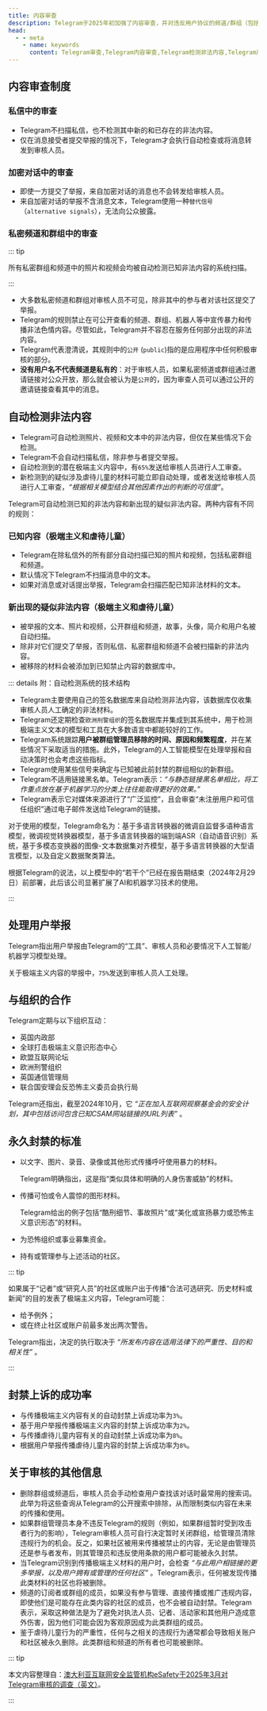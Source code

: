```yaml
---
title: 内容审查
description: Telegram于2025年初加强了内容审查，并对违反用户协议的频道/群组（包括色情、暴力、版权问题等）进行限制，严重的会直接删除。本文介绍了Telegram的内容审查制度，访问TGwiki - Telegram知识库，了解更多Telegram使用技巧。
head:
  - - meta
    - name: keywords
      content: Telegram审查,Telegram内容审查,Telegram检测非法内容,Telegram用户举报,Telegram封禁,TG审查,TG内容审查,TG检测非法内容,TG用户举报,TG封禁,电报审查,电报内容审查,电报检测非法内容,电报用户举报,电报封禁,TGwiki,Telegram知识库
---
```


## 内容审查制度

### 私信中的审查

- Telegram不扫描私信，也不检测其中新的和已存在的非法内容。
- 仅在消息接受者提交举报的情况下，Telegram才会执行自动检查或将消息转发到审核人员。

### 加密对话中的审查

- 即使一方提交了举报，来自加密对话的消息也不会转发给审核人员。
- 来自加密对话的举报不含消息文本，Telegram使用一种`替代信号`（`alternative signals`），无法向公众披露。

### 私密频道和群组中的审查

::: tip

所有私密群组和频道中的照片和视频会均被自动检测已知非法内容的系统扫描。

:::

- 大多数私密频道和群组对审核人员不可见，除非其中的参与者对该社区提交了举报。
- Telegram的规则禁止在可公开查看的频道、群组、机器人等中宣传暴力和传播非法色情内容。尽管如此，Telegram并不容忍在服务任何部分出现的非法内容。
- Telegram代表澄清说，其规则中的`公开` (`public`)指的是应用程序中任何积极审核的部分。
- **没有用户名不代表频道是私有的**：对于审核人员，如果私密频道或群组通过邀请链接对公众开放，那么就会被认为是`公开`的，因为审查人员可以通过公开的邀请链接查看其中的消息。


## 自动检测非法内容

- Telegram可自动检测照片、视频和文本中的非法内容，但仅在某些情况下会检测。
- Telegram不会自动扫描私信，除非参与者提交举报。
- 自动检测到的潜在极端主义内容中，有`65%`发送给审核人员进行人工审查。
- 新检测到的疑似涉及虐待儿童的材料可能立即自动处理，或者发送给审核人员进行人工审查，*“根据相关模型结合其他因素作出的判断的可信度”*。

Telegram可自动检测已知的非法内容和新出现的疑似非法内容。两种内容有不同的规则：

### 已知内容（极端主义和虐待儿童）

- Telegram在除私信外的所有部分自动扫描已知的照片和视频，包括私密群组和频道。
- 默认情况下Telegram不扫描消息中的文本。
- 如果对消息或对话提出举报，Telegram会扫描匹配已知非法材料的文本。

### 新出现的疑似非法内容（极端主义和虐待儿童）

- 被举报的文本、照片和视频，公开群组和频道，故事，头像，简介和用户名被自动扫描。
- 除非对它们提交了举报，否则私信、私密群组和频道不会被扫描新的非法内容。
- 被移除的材料会被添加到已知禁止内容的数据库中。

::: details 附：自动检测系统的技术结构

- Telegram主要使用自己的签名数据库来自动检测非法内容，该数据库仅收集审核人员人工确定的非法材料。
- Telegram还定期检查`欧洲刑警组织`的签名数据库并集成到其系统中，用于检测极端主义文本的模型和工具在大多数语言中都能较好的工作。
- Telegram系统跟踪**用户被群组管理员移除的时间、原因和频繁程度**，并在某些情况下采取适当的措施。此外，Telegram的人工智能模型在处理举报和自动决策时也会考虑这些指标。
- Telegram使用某些信号来确定与已知被此前封禁的群组相似的新群组。
- Telegram不适用链接黑名单。Telegram表示：*“与静态链接黑名单相比，将工作重点放在基于机器学习的分类上往往能取得更好的效果。”*
- Telegram表示它对媒体来源进行了“广泛监控”，且会审查“未注册用户和可信任组织”通过电子邮件发送给Telegram的链接。

对于使用的模型，Telegram命名为：基于多语言转换器的微调自监督多语种语言模型，微调视觉转换器模型，基于多语言转换器的端到端ASR（自动语音识别）系统，基于多模态变换器的图像-文本数据集对齐模型，基于多语言转换器的大型语言模型，以及自定义数据聚类算法。

根据Telegram的说法，以上模型中的“若干个”已经在报告期结束（2024年2月29日）前部署，此后该公司显著扩展了AI和机器学习技术的使用。

:::

## 处理用户举报

Telegram指出用户举报由Telegram的“工具”、审核人员和必要情况下人工智能/机器学习模型处理。

关于极端主义内容的举报中，`75%`发送到审核人员人工处理。

## 与组织的合作

Telegram定期与以下组织互动：

- 英国内政部
- 全球打击极端主义意识形态中心
- 欧盟互联网论坛
- 欧洲刑警组织
- 英国通信管理局
- 联合国安理会反恐怖主义委员会执行局

Telegram还指出，截至2024年10月，它 *“正在加入互联网观察基金会的安全计划，其中包括访问包含已知CSAM网站链接的URL列表”* 。

## 永久封禁的标准

- 以文字、图片、录音、录像或其他形式传播呼吁使用暴力的材料。

  Telegram明确指出，这是指“类似具体和明确的人身伤害威胁”的材料。

- 传播可怕或令人震惊的图形材料。

  Telegram给出的例子包括“酷刑细节、事故照片”或“美化或宣扬暴力或恐怖主义意识形态”的材料。

- 为恐怖组织或事业募集资金。

- 持有或管理参与上述活动的社区。

::: tip

如果属于“记者”或“研究人员”的社区或账户出于传播“合法可选研究、历史材料或新闻”的目的发表了极端主义内容，Telegram可能：
- 给予例外；
- 或在终止社区或账户前最多发出两次警告。

Telegram指出，决定的执行取决于 *“所发布内容在适用法律下的严重性、目的和相关性”* 。

:::

## 封禁上诉的成功率

- 与传播极端主义内容有关的自动封禁上诉成功率为`3%`。
- 基于用户举报传播极端主义内容的封禁上诉成功率为`2%`。
- 与传播虐待儿童内容有关的自动封禁上诉成功率为`8%`。
- 根据用户举报传播虐待儿童内容的封禁上诉成功率为`8%`。

## 关于审核的其他信息

- 删除群组或频道后，审核人员会手动检查用户查找该对话时最常用的搜索词。此举为将这些查询从Telegram的公开搜索中排除，从而限制类似内容在未来的传播和使用。
- 如果群组管理员本身不违反Telegram的规则（例如，如果群组暂时受到攻击者行为的影响），Telegram审核人员可自行决定暂时关闭群组，给管理员清除违规行为的机会。反之，如果社区被用来传播被禁止的内容，无论是由管理员还是参与者发布，则其管理员和违反使用条款的用户都可能被永久封禁。
- 当Telegram识别到传播极端主义材料的用户时，会检查 *“与此用户相链接的更多举报，以及用户拥有或管理的任何社区”* 。Telegram表示，任何被发现传播此类材料的社区也将被删除。
- 频道的订阅者或群组的成员，如果没有参与管理、直接传播或推广违规内容，即使他们是可能存在此类内容的社区的成员，也不会被自动封禁。Telegram表示，采取这种做法是为了避免对执法人员、记者、活动家和其他用户造成意外伤害，因为他们可能会因为客观原因成为此类群组的成员。
- 鉴于虐待儿童行为的严重性，任何与之相关的违规行为通常都会导致相关账户和社区被永久删除。此类群组和频道的所有者也可能被删除。

::: tip

本文内容整理自：[澳大利亚互联网安全监管机构eSafety于2025年3月对Telegram审核的调查（英文）](https://www.esafety.gov.au/sites/default/files/2025-03/BOSE-responses-to-mandatory-notices-tvec-March2025.pdf)。

:::
